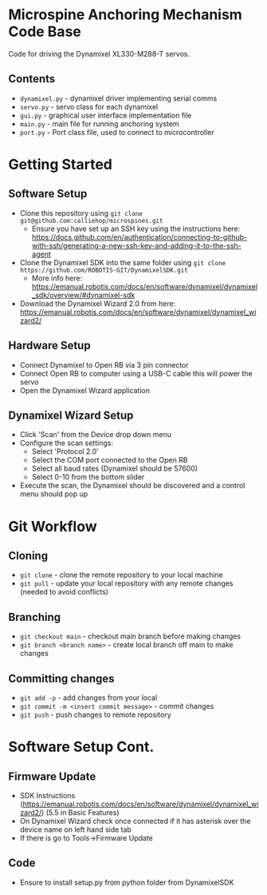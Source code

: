 # Microspine Anchoring Mechanism Code Base
Code for driving the Dynamixel XL330-M288-T servos.

## Contents
 - `dynamixel.py` - dynamixel driver implementing serial comms
 - `servo.py` - servo class for each dynamixel
 - `gui.py` - graphical user interface implementation file
 - `main.py` - main file for running anchoring system
 - `port.py` - Port class file, used to connect to microcontroller

# Getting Started
## Software Setup
 - Clone this repository using `git clone git@github.com:calliehop/microspines.git`
    - Ensure you have set up an SSH key using the instructions here: https://docs.github.com/en/authentication/connecting-to-github-with-ssh/generating-a-new-ssh-key-and-adding-it-to-the-ssh-agent
 - Clone the Dynamixel SDK into the same folder using `git clone https://github.com/ROBOTIS-GIT/DynamixelSDK.git`
    - More info here: https://emanual.robotis.com/docs/en/software/dynamixel/dynamixel_sdk/overview/#dynamixel-sdk
 - Download the Dynamixel Wizard 2.0 from here: https://emanual.robotis.com/docs/en/software/dynamixel/dynamixel_wizard2/ 


## Hardware Setup
 - Connect Dynamixel to Open RB via 3 pin connector
 - Connect Open RB to computer using a USB-C cable this will power the servo
 - Open the Dynamixel Wizard application

## Dynamixel Wizard Setup
 - Click 'Scan' from the Device drop down menu
 - Configure the scan settings:
    - Select 'Protocol 2.0'
    - Select the COM port connected to the Open RB
    - Select all baud rates (Dynamixel should be 57600)
    - Select 0-10 from the bottom slider
 - Execute the scan, the Dynamixel should be discovered and a control menu should pop up

# Git Workflow
## Cloning
 - `git clone` - clone the remote repository to your local machine
 - `git pull` - update your local repository with any remote changes (needed to avoid conflicts)

## Branching
 - `git checkout main` - checkout main branch before making changes
 - `git branch <branch name>` - create local branch off main to make changes

## Committing changes
 - `git add -p` - add changes from your local
 - `git commit -m <insert commit message>` - commit changes
 - `git push` - push changes to remote repository


# Software Setup Cont.
## Firmware Update
- SDK Instructions (https://emanual.robotis.com/docs/en/software/dynamixel/dynamixel_wizard2/) (5.5 in Basic Features)
- On Dynamixel Wizard check once connected if it has asterisk over the device name on left hand side tab 
- If there is go to Tools->Firmware Update

## Code
- Ensure to install setup.py from python folder from DynamixelSDK 
